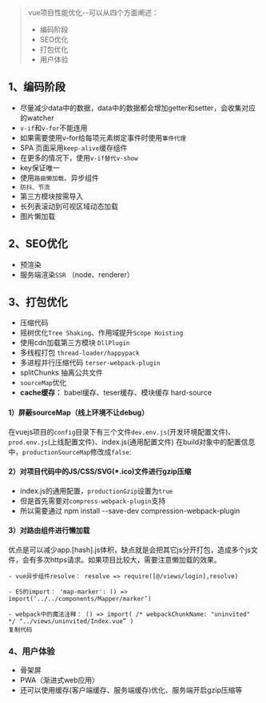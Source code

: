 > vue项目性能优化--可以从四个方面阐述：
>
> -   编码阶段
> -   SEO优化
> -   打包优化
> -   用户体验

## 1、编码阶段

-   尽量减少data中的数据，data中的数据都会增加getter和setter，会收集对应的watcher
-   `v-if`和`v-for`不能连用
-   如果需要使用v-for给每项元素绑定事件时使用`事件代理`
-   SPA 页面采用`keep-alive`缓存组件
-   在更多的情况下，使用`v-if替代v-show`
-   key保证唯一
-   使用`路由懒加载`、异步组件
-   `防抖、节流`
-   第三方模块按需导入
-   长列表滚动到可视区域动态加载
-   图片懒加载

## 2、SEO优化

-   预渲染
-   服务端渲染`SSR` （node、renderer）

## 3、打包优化

-   压缩代码
-   摇树优化`Tree Shaking`、作用域提升`Scope Hoisting`
-   使用cdn加载第三方模块 `DllPlugin`
-   多线程打包 `thread-loader/happypack`
-   多进程并行压缩代码 `terser-webpack-plugin`
-   splitChunks 抽离公共文件
-   `sourceMap`优化
-   **cache缓存：** babel缓存、teser缓存、模块缓存 hard-source

#### 1）屏蔽sourceMap（线上环境不让debug）

在vuejs项目的`config`目录下有三个文件`dev.env.js`(开发环境配置文件)、`prod.env.js`(上线配置文件)、index.js(通用配置文件) 在build对象中的配置信息中，`productionSourceMap`修改成`false`:

#### 2）对项目代码中的JS/CSS/SVG(*.ico)文件进行gzip压缩

-   index.js的通用配置，`productionGzip`设置为`true`
-   但是首先需要对`compress-webpack-plugin`支持
-   所以需要通过 npm install --save-dev compression-webpack-plugin

#### 3）对路由组件进行懒加载

优点是可以减少app.[hash].js体积，缺点就是会把其它js分开打包，造成多个js文件，会有多次https请求。如果项目比较大，需要注意懒加载的效果。

```
- vue异步组件resolve： resolve => require([@/views/login],resolve)

- ES的import： 'map-marker': () => import('../../components/Mapper/marker’)

- webpack中的魔法注释： () => import( /* webpackChunkName: "uninvited" */ "../views/uninvited/Index.vue” )
复制代码
```

### 4、用户体验

- 骨架屏
- PWA（渐进式web应用）
- 还可以使用缓存(客户端缓存、服务端缓存)优化、服务端开启gzip压缩等